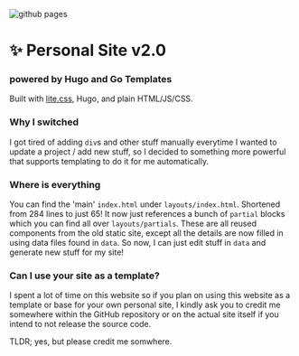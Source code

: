 ![github pages](https://github.com/jackyzha0/jackyzha0.github.io/workflows/github%20pages/badge.svg)

# ✨ Personal Site v2.0
### powered by Hugo and Go Templates

Built with [lite.css](https://github.com/jackyzha0/lite.css), Hugo, and plain HTML/JS/CSS. 

### Why I switched
I got tired of adding `div`s and other stuff manually everytime I wanted to update a project / add new stuff, so I decided to something more powerful that supports templating to do it for me automatically.

### Where is everything
You can find the 'main' `index.html` under `layouts/index.html`. Shortened from 284 lines to just 65! It now just references a bunch of `partial` blocks which you can find all over `layouts/partials`. These are all reused components from the old static site, except all the details are now filled in using data files found in `data`. So now, I can just edit stuff in `data` and generate new stuff for my site!

### Can I use your site as a template?
I spent a lot of time on this website so if you plan on using this website as a template or base for your own personal site, I kindly ask you to credit me somewhere within the GitHub repository or on the actual site itself if you intend to not release the source code.

TLDR; yes, but please credit me somwhere.